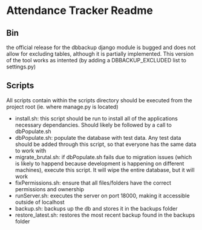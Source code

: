 Attendance Tracker Readme
=========================

Bin
---
the official release for the dbbackup django module is bugged and does not allow for excluding tables, although it is partially implemented. This version of the tool works as intented (by adding a DBBACKUP\_EXCLUDED list to settings.py)


Scripts
-------
All scripts contain within the scripts directory should be executed from the project root (ie. where manage.py is located)

- install.sh: this script should be run to install all of the applications necessary dependancies. Should likely be followed by a call to dbPopulate.sh
- dbPopulate.sh: populate the database with test data. Any test data should be added through this script, so that everyone has the same data to work with
- migrate\_brutal.sh: if dbPopulate.sh fails due to migration issues (which is likely to happend because development is happening on different machines), execute this script. It will wipe the entire database, but it will work
- fixPermissions.sh: ensure that all files/folders have the correct permissions and ownership
- runServer.sh: executes the server on port 18000, making it accessible outside of localhost
- backup.sh: backups up the db and stores it in the backups folder
- restore\_latest.sh: restores the most recent backup found in the backups folder
